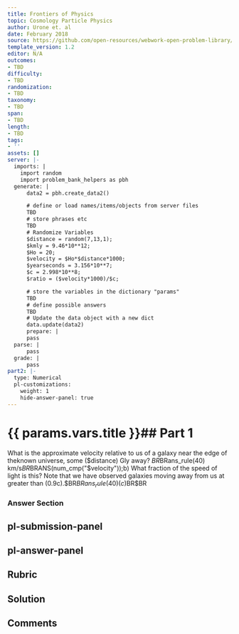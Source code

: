 ```yaml
---
title: Frontiers of Physics
topic: Cosmology Particle Physics
author: Urone et. al
date: February 2018
source: https://github.com/open-resources/webwork-open-problem-library/tree/master/Contrib/BrockPhysics/College_Physics_Urone/34.Frontiers_of_Physics/34-01.Cosmology_Particle_Physics/NU_U17-34-01-007.pg
template_version: 1.2
editor: N/A
outcomes:
- TBD
difficulty:
- TBD
randomization:
- TBD
taxonomy:
- TBD
span:
- TBD
length:
- TBD
tags:
- ''
assets: []
server: |-
  imports: |
    import random
    import problem_bank_helpers as pbh
  generate: |
      data2 = pbh.create_data2()

      # define or load names/items/objects from server files
      TBD
      # store phrases etc
      TBD
      # Randomize Variables
      $distance = random(7,13,1);
      $kmly = 9.46*10**12;
      $Ho = 20;
      $velocity = $Ho*$distance*1000;
      $yearseconds = 3.156*10**7;
      $c = 2.998*10**8;
      $ratio = ($velocity*1000)/$c;

      # store the variables in the dictionary "params"
      TBD
      # define possible answers
      TBD
      # Update the data object with a new dict
      data.update(data2)
      prepare: |
      pass
  parse: |
      pass
  grade: |
      pass
part2: |-
  type: Numerical
  pl-customizations:
    weight: 1
    hide-answer-panel: true
---
```


# {{ params.vars.title }}## Part 1 
What is the approximate velocity relative to us of a galaxy near the edge of theknown universe, some ($distance) Gly away? $BR$BRans_rule(40) km/s$BR$BRANS(num_cmp("$velocity"));b) What fraction of the speed of light is this? Note that we have observed galaxies moving away from us at greater than (0.9c).$BR$BRans_rule(40) (c)$BR$BR 


### Answer Section 


## pl-submission-panel 


## pl-answer-panel 


## Rubric 


## Solution 


## Comments 


